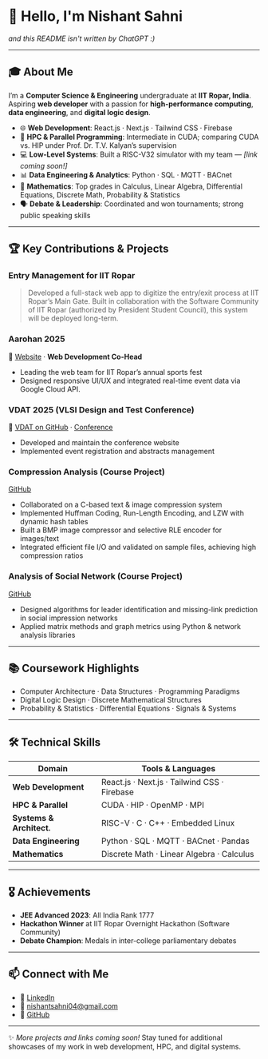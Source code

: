 # 👋 Hello, I'm Nishant Sahni

*and this README isn't written by ChatGPT :)*

---

## 🎓 About Me

I’m a **Computer Science & Engineering** undergraduate at **IIT Ropar, India**. Aspiring **web developer** with a passion for **high-performance computing**, **data engineering**, and **digital logic design**.

* 🌐 **Web Development**: React.js · Next.js · Tailwind CSS · Firebase
* 🚀 **HPC & Parallel Programming**: Intermediate in CUDA; comparing CUDA vs. HIP under Prof. Dr. T.V. Kalyan’s supervision
* 💻 **Low-Level Systems**: Built a RISC-V32 simulator with my team — *\[link coming soon!]*
* 📊 **Data Engineering & Analytics**: Python · SQL · MQTT · BACnet
* 🧮 **Mathematics**: Top grades in Calculus, Linear Algebra, Differential Equations, Discrete Math, Probability & Statistics
* 🗣️ **Debate & Leadership**: Coordinated and won tournaments; strong public speaking skills

---

## 🏆 Key Contributions & Projects

### Entry Management for IIT Ropar

> Developed a full-stack web app to digitize the entry/exit process at IIT Ropar’s Main Gate. Built in collaboration with the Software Community of IIT Ropar (authorized by President Student Council), this system will be deployed long-term.

### Aarohan 2025

🔗 [Website](https://iitrpr.ac.in/aarohan) · **Web Development Co-Head**

* Leading the web team for IIT Ropar’s annual sports fest
* Designed responsive UI/UX and integrated real-time event data via Google Cloud API.

### VDAT 2025 (VLSI Design and Test Conference)

🔗 [VDAT on GitHub](https://github.com/AyushTyagi2/VDAT) · [Conference](https://vdat.org.in)

* Developed and maintain the conference website
* Implemented event registration and abstracts management

### Compression Analysis (Course Project)
[GitHub](https://github.com/Nishant-Sahni/CS201_Project)
* Collaborated on a C-based text & image compression system
* Implemented Huffman Coding, Run-Length Encoding, and LZW with dynamic hash tables
* Built a BMP image compressor and selective RLE encoder for images/text
* Integrated efficient file I/O and validated on sample files, achieving high compression ratios

### Analysis of Social Network (Course Project)
[GitHub](https://github.com/Nishant-Sahni/Analysis-of-Social-Networks)
* Designed algorithms for leader identification and missing-link prediction in social impression networks
* Applied matrix methods and graph metrics using Python & network analysis libraries

---

## 📚 Coursework Highlights

* Computer Architecture · Data Structures · Programming Paradigms
* Digital Logic Design · Discrete Mathematical Structures
* Probability & Statistics · Differential Equations · Signals & Systems

---

## 🛠️ Technical Skills

| Domain                   | Tools & Languages                            |
| ------------------------ | -------------------------------------------- |
| **Web Development**      | React.js · Next.js · Tailwind CSS · Firebase |
| **HPC & Parallel**       | CUDA · HIP · OpenMP · MPI                    |
| **Systems & Architect.** | RISC-V · C · C++ · Embedded Linux            |
| **Data Engineering**     | Python · SQL · MQTT · BACnet · Pandas        |
| **Mathematics**          | Discrete Math · Linear Algebra · Calculus    |

---

## 🎖️ Achievements

* **JEE Advanced 2023**: All India Rank 1777
* **Hackathon Winner** at IIT Ropar Overnight Hackathon (Software Community)
* **Debate Champion**: Medals in inter-college parliamentary debates

---

## 📫 Connect with Me

* 🔗 [LinkedIn](https://www.linkedin.com/in/nishant-sahni-a7b01130a)
* 📧 [nishantsahni04@gmail.com](mailto:nishantsahni04@gmail.com)
* 🐙 [GitHub](https://github.com/Nishant-Sahni)

---

✨ *More projects and links coming soon!*
Stay tuned for additional showcases of my work in web development, HPC, and digital systems.
